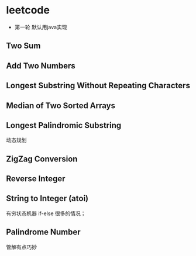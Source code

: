 # leetcode
- 第一轮 默认用java实现
## Two Sum 
## Add Two Numbers
## Longest Substring Without Repeating Characters 
## Median of Two Sorted Arrays
## Longest Palindromic Substring  
   动态规划
## ZigZag Conversion
## Reverse Integer
##  String to Integer (atoi)
   有穷状态机器
   if-else 很多的情况；
## Palindrome Number
   管解有点巧妙